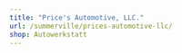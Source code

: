 ```yaml
---
title: "Price's Automotive, LLC."
url: /summerville/prices-automotive-llc/
shop: Autowerkstatt
---
```

